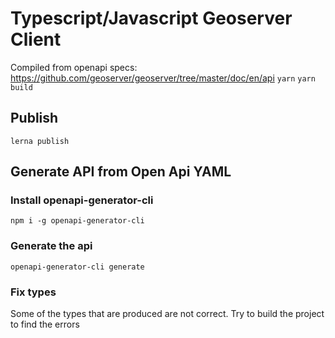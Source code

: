 # Typescript/Javascript Geoserver Client
Compiled from openapi specs: https://github.com/geoserver/geoserver/tree/master/doc/en/api
`yarn`
`yarn build`

## Publish
`lerna publish`

## Generate API from Open Api YAML
### Install openapi-generator-cli
`npm i -g openapi-generator-cli`
### Generate the api
`openapi-generator-cli generate`
### Fix types
Some of the types that are produced are not correct. Try to build the project to find the errors
